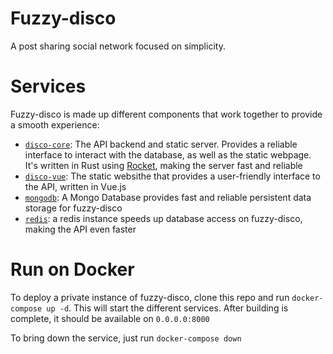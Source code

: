 # Fuzzy-disco

A post sharing social network focused on simplicity. 

# Services
Fuzzy-disco is made up different components that work together to provide a
smooth experience:

- [`disco-core`](disco-core): The API backend and static server. Provides a 
reliable interface to interact with the database, as well as the static webpage.
It's written in Rust using [Rocket](https://rocket.rs), making the server fast
and reliable
- [`disco-vue`](disco-vue): The static websithe that provides a user-friendly
interface to the API, written in Vue.js
- [`mongodb`](https://www.mongodb.com/es): A Mongo Database provides fast and
reliable persistent data storage for fuzzy-disco
- [`redis`](https://redis.io): a redis instance speeds up database access on 
fuzzy-disco, making the API even faster

# Run on Docker
To deploy a private instance of fuzzy-disco, clone this repo and run 
`docker-compose up -d`. This will start the different services. After building
is complete, it should be available on `0.0.0.0:8000`

To bring down the service, just run `docker-compose down`